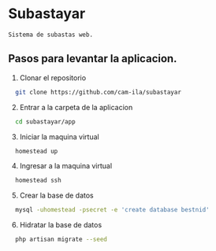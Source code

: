 Subastayar
==========

`Sistema de subastas web.`


Pasos para levantar la aplicacion.
----------------------------------

1. Clonar el repositorio

  ```bash
    git clone https://github.com/cam-ila/subastayar
  ```

2. Entrar a la carpeta de la aplicacion

  ```bash
    cd subastayar/app
  ```

3. Iniciar la maquina virtual

  ```bash
    homestead up
  ```

4. Ingresar a la maquina virtual

  ```bash
    homestead ssh
  ```

5. Crear la base de datos

  ```bash
    mysql -uhomestead -psecret -e 'create database bestnid'
  ```

6. Hidratar la base de datos

  ```bash
    php artisan migrate --seed
  ```

